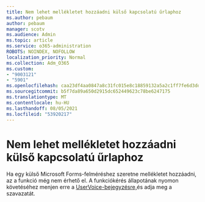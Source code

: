 ```yaml
---
title: Nem lehet mellékletet hozzáadni külső kapcsolatú űrlaphoz
ms.author: pebaum
author: pebaum
manager: scotv
ms.audience: Admin
ms.topic: article
ms.service: o365-administration
ROBOTS: NOINDEX, NOFOLLOW
localization_priority: Normal
ms.collection: Adm_O365
ms.custom:
- "9003121"
- "5901"
ms.openlocfilehash: caa23df4aa0847a8c31fc015e8c18859132a5a2c1ff7fe6d3dd98357671c3435
ms.sourcegitcommit: b5f7da89a650d2915dc652449623c78be6247175
ms.translationtype: MT
ms.contentlocale: hu-HU
ms.lasthandoff: 08/05/2021
ms.locfileid: "53920217"
---
```

# <a name="unable-to-add-an-attachment-to-an-externally-facing-form"></a>Nem lehet mellékletet hozzáadni külső kapcsolatú űrlaphoz

Ha egy külső Microsoft Forms-felméréshez szeretne mellékletet hozzáadni, az a funkció még nem érhető el. A funkciókérés állapotának nyomon követéséhez menjen erre a [UserVoice-bejegyzésre,](https://go.microsoft.com/fwlink/?linkid=2133069)és adja meg a szavazatát.
